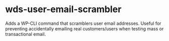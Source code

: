 # wds-user-email-scrambler
Adds a WP-CLI command that scramblers user email addresses. Useful for preventing accidentally emailing real customers/users when testing mass or transactional email.
